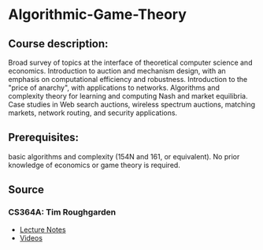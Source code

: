 # Algorithmic-Game-Theory

## Course description: 
Broad survey of topics at the interface of theoretical computer science and economics. Introduction to auction and mechanism design, with an emphasis on computational efficiency and robustness. Introduction to the "price of anarchy", with applications to networks. Algorithms and complexity theory for learning and computing Nash and market equilibria. Case studies in Web search auctions, wireless spectrum auctions, matching markets, network routing, and security applications.

## Prerequisites: 
basic algorithms and complexity (154N and 161, or equivalent). No prior knowledge of economics or game theory is required. 

## Source 
### CS364A: Tim Roughgarden
- [Lecture Notes](https://timroughgarden.org/f13/f13.html)
- [Videos](https://www.youtube.com/playlist?list=PLEGCF-WLh2RJBqmxvZ0_ie-mleCFhi2N4)

